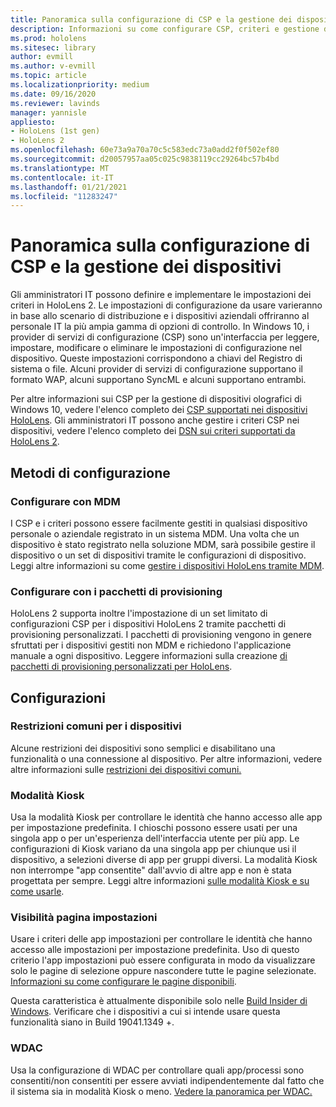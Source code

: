 ```yaml
---
title: Panoramica sulla configurazione di CSP e la gestione dei dispositivi
description: Informazioni su come configurare CSP, criteri e gestione dei dispositivi usando i pacchetti di gestione e provisioning dei dispositivi mobili.
ms.prod: hololens
ms.sitesec: library
author: evmill
ms.author: v-evmill
ms.topic: article
ms.localizationpriority: medium
ms.date: 09/16/2020
ms.reviewer: lavinds
manager: yannisle
appliesto:
- HoloLens (1st gen)
- HoloLens 2
ms.openlocfilehash: 60e73a9a70a70c5c583edc73a0add2f0f502ef80
ms.sourcegitcommit: d20057957aa05c025c9838119cc29264bc57b4bd
ms.translationtype: MT
ms.contentlocale: it-IT
ms.lasthandoff: 01/21/2021
ms.locfileid: "11283247"
---
```

# Panoramica sulla configurazione di CSP e la gestione dei dispositivi

Gli amministratori IT possono definire e implementare le impostazioni dei criteri in HoloLens 2. Le impostazioni di configurazione da usare varieranno in base allo scenario di distribuzione e i dispositivi aziendali offriranno al personale IT la più ampia gamma di opzioni di controllo. In Windows 10, i provider di servizi di configurazione (CSP) sono un'interfaccia per leggere, impostare, modificare o eliminare le impostazioni di configurazione nel dispositivo. Queste impostazioni corrispondono a chiavi del Registro di sistema o file. Alcuni provider di servizi di configurazione supportano il formato WAP, alcuni supportano SyncML e alcuni supportano entrambi.

Per altre informazioni sui CSP per la gestione di dispositivi olografici di Windows 10, vedere l'elenco completo dei [CSP supportati nei dispositivi HoloLens](https://docs.microsoft.com/windows/client-management/mdm/configuration-service-provider-reference#hololens).
Gli amministratori IT possono anche gestire i criteri CSP nei dispositivi, vedere l'elenco completo dei [DSN sui criteri supportati da HoloLens 2](https://docs.microsoft.com/windows/client-management/mdm/policy-csps-supported-by-hololens2).

## Metodi di configurazione

### Configurare con MDM

I CSP e i criteri possono essere facilmente gestiti in qualsiasi dispositivo personale o aziendale registrato in un sistema MDM. Una volta che un dispositivo è stato registrato nella soluzione MDM, sarà possibile gestire il dispositivo o un set di dispositivi tramite le configurazioni di dispositivo. Leggi altre informazioni su come [gestire i dispositivi HoloLens tramite MDM](hololens-mdm-configure.md).

### Configurare con i pacchetti di provisioning

HoloLens 2 supporta inoltre l'impostazione di un set limitato di configurazioni CSP per i dispositivi HoloLens 2 tramite pacchetti di provisioning personalizzati. I pacchetti di provisioning vengono in genere sfruttati per i dispositivi gestiti non MDM e richiedono l'applicazione manuale a ogni dispositivo. Leggere informazioni sulla creazione [di pacchetti di provisioning personalizzati per HoloLens](https://docs.microsoft.com/hololens/hololens-provisioning).

## Configurazioni

### Restrizioni comuni per i dispositivi

Alcune restrizioni dei dispositivi sono semplici e disabilitano una funzionalità o una connessione al dispositivo. Per altre informazioni, vedere altre informazioni sulle [restrizioni dei dispositivi comuni.](hololens-common-device-restrictions.md)

### Modalità Kiosk

Usa la modalità Kiosk per controllare le identità che hanno accesso alle app per impostazione predefinita. I chioschi possono essere usati per una singola app o per un'esperienza dell'interfaccia utente per più app. Le configurazioni di Kiosk variano da una singola app per chiunque usi il dispositivo, a selezioni diverse di app per gruppi diversi. La modalità Kiosk non interrompe "app consentite" dall'avvio di altre app e non è stata progettata per sempre. Leggi altre informazioni [sulle modalità Kiosk e su come usarle](hololens-kiosk.md).

### Visibilità pagina impostazioni

Usare i criteri delle app impostazioni per controllare le identità che hanno accesso alle impostazioni per impostazione predefinita. Uso di questo criterio l'app impostazioni può essere configurata in modo da visualizzare solo le pagine di selezione oppure nascondere tutte le pagine selezionate. [Informazioni su come configurare le pagine disponibili](settings-uri-list.md).

Questa caratteristica è attualmente disponibile solo nelle [Build Insider di Windows](hololens-insider.md). Verificare che i dispositivi a cui si intende usare questa funzionalità siano in Build 19041.1349 +.

### WDAC

Usa la configurazione di WDAC per controllare quali app/processi sono consentiti/non consentiti per essere avviati indipendentemente dal fatto che il sistema sia in modalità Kiosk o meno.
[Vedere la panoramica per WDAC.](windows-defender-application-control-wdac.md)
